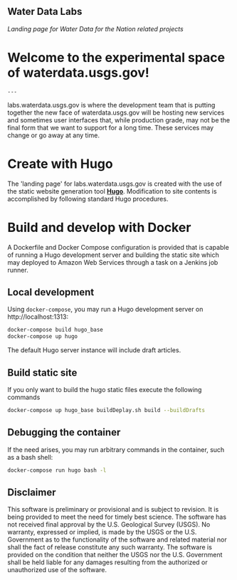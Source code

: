 Water Data Labs
---------------

*Landing page for Water Data for the Nation related projects*

# Welcome to the experimental space of waterdata.usgs.gov!

    ---
labs.waterdata.usgs.gov is where the development team that is putting together the new face of waterdata.usgs.gov will 
be hosting new services and sometimes user interfaces that, while production grade, may not be the final form that we
 want to support for a long time.  These services may change or go away at any time.  

# Create with Hugo
The 'landing page' for labs.waterdata.usgs.gov is created with the use of the static website generation tool
[**Hugo**](https://gohugo.io/).
Modification to site contents is accomplished by following standard Hugo procedures. 

# Build and develop with Docker

A Dockerfile and Docker Compose configuration is provided that is capable of running a Hugo development server and
building the static site which may deployed to Amazon Web Services through a task on a Jenkins job runner.

## Local development

Using `docker-compose`, you may run a Hugo development server on http://localhost:1313:

```bash
docker-compose build hugo_base
docker-compose up hugo
```

The default Hugo server instance will include draft articles.

## Build static site

If you only want to build the hugo static files execute the following commands

```bash
docker-compose up hugo_base buildDeplay.sh build --buildDrafts 
```

## Debugging the container

If the need arises, you may run arbitrary commands in the container, such as a bash shell:

```bash
docker-compose run hugo bash -l
```

Disclaimer
----------
This software is preliminary or provisional and is subject to revision. It is being provided to meet the need for
timely best science. The software has not received final approval by the U.S. Geological Survey (USGS). No warranty,
expressed or implied, is made by the USGS or the U.S. Government as to the functionality of the software and
related material nor shall the fact of release constitute any such warranty. The software is provided on the
condition that neither the USGS nor the U.S. Government shall be held liable for any damages resulting from
the authorized or unauthorized use of the software.

